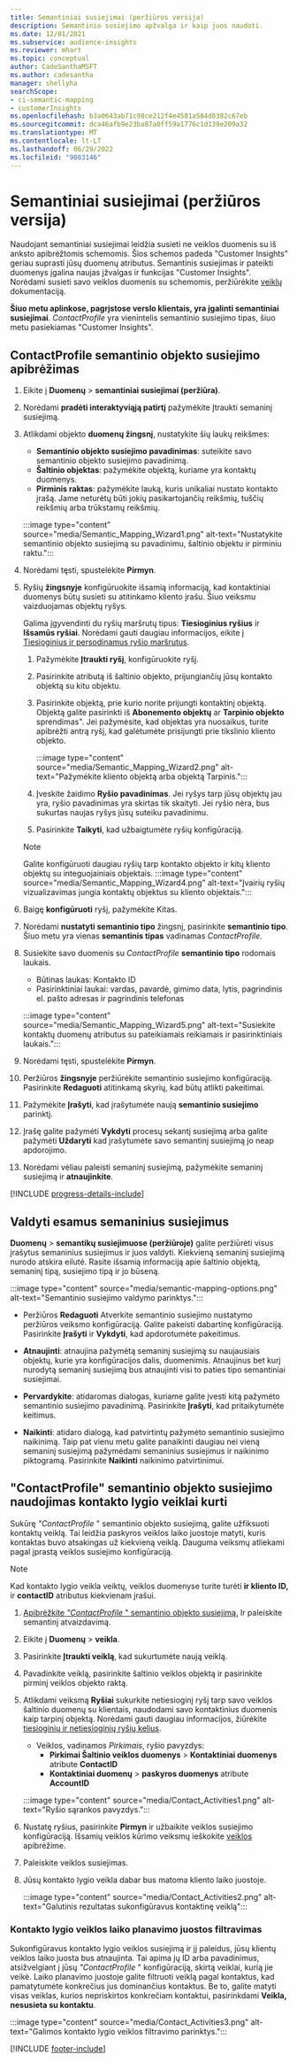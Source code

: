 ```yaml
---
title: Semantiniai susiejimai (peržiūros versija)
description: Semantinio susiejimo apžvalga ir kaip juos naudoti.
ms.date: 12/01/2021
ms.subservice: audience-insights
ms.reviewer: mhart
ms.topic: conceptual
author: CadeSanthaMSFT
ms.author: cadesantha
manager: shellyha
searchScope:
- ci-semantic-mapping
- customerInsights
ms.openlocfilehash: b3a0643ab71c98ce212f4e4581a584d8382c67eb
ms.sourcegitcommit: dca46afb9e23ba87a0ff59a1776c1d139e209a32
ms.translationtype: MT
ms.contentlocale: lt-LT
ms.lasthandoff: 06/29/2022
ms.locfileid: "9083146"
---
```

# <a name="semantic-mappings-preview"></a>Semantiniai susiejimai (peržiūros versija)

Naudojant semantiniai susiejimai leidžia susieti ne veiklos duomenis su iš anksto apibrėžtomis schemomis. Šios schemos padeda "Customer Insights" geriau suprasti jūsų duomenų atributus. Semantinis susiejimas ir pateikti duomenys įgalina naujas įžvalgas ir funkcijas "Customer Insights". Norėdami susieti savo veiklos duomenis su schemomis, peržiūrėkite [veiklų](activities.md) dokumentaciją.

**Šiuo metu aplinkose, pagrįstose verslo klientais, yra įgalinti semantiniai susiejimai**. *ContactProfile* yra vienintelis semantinio susiejimo tipas, šiuo metu pasiekiamas "Customer Insights".

## <a name="define-a-contactprofile-semantic-entity-mapping"></a>ContactProfile semantinio objekto susiejimo apibrėžimas

1. Eikite į **Duomenų** > **semantiniai susiejimai (peržiūra)**.

1. Norėdami **pradėti interaktyviąją patirtį** pažymėkite Įtraukti semaninį susiejimą.

1. Atlikdami objekto **duomenų žingsnį**, nustatykite šių laukų reikšmes:

   - **Semantinio objekto susiejimo pavadinimas**: suteikite savo semantinio objekto susiejimo pavadinimą.
   - **Šaltinio objektas**: pažymėkite objektą, kuriame yra kontaktų duomenys.
   - **Pirminis raktas**: pažymėkite lauką, kuris unikaliai nustato kontakto įrašą. Jame neturėtų būti jokių pasikartojančių reikšmių, tuščių reikšmių arba trūkstamų reikšmių.

   :::image type="content" source="media/Semantic_Mapping_Wizard1.png" alt-text="Nustatykite semantinio objekto susiejimą su pavadinimu, šaltinio objektu ir pirminiu raktu.":::

1. Norėdami tęsti, spustelėkite **Pirmyn**.

1. Ryšių **žingsnyje** konfigūruokite išsamią informaciją, kad kontaktiniai duomenys būtų susieti su atitinkamo kliento įrašu. Šiuo veiksmu vaizduojamas objektų ryšys.  

   Galima įgyvendinti du ryšių maršrutų tipus: **Tiesioginius ryšius** ir **Išsamūs ryšiai**. Norėdami gauti daugiau informacijos, eikite į [Tiesioginius ir persodinamus ryšio maršrutus](relationships.md#relationship-paths).

   1. Pažymėkite **Įtraukti ryšį**, konfigūruokite ryšį.
   1. Pasirinkite atributą iš šaltinio objekto, prijungiančių jūsų kontakto objektą su kitu objektu.
   1. Pasirinkite objektą, prie kurio norite prijungti kontaktinį objektą. Objektą galite pasirinkti iš **Abonemento objektų** ar **Tarpinio objekto** sprendimas". Jei pažymėsite, kad objektas yra nuosaikus, turite apibrėžti antrą ryšį, kad galėtumėte prisijungti prie tikslinio kliento objekto.

      :::image type="content" source="media/Semantic_Mapping_Wizard2.png" alt-text="Pažymėkite kliento objektą arba objektą Tarpinis.":::

   1. Įveskite žaidimo **Ryšio pavadinimas**. Jei ryšys tarp jūsų objektų jau yra, ryšio pavadinimas yra skirtas tik skaityti. Jei ryšio nėra, bus sukurtas naujas ryšys jūsų suteiku pavadinimu.
   1. Pasirinkite **Taikyti**, kad užbaigtumėte ryšių konfigūraciją.

   > [!NOTE]
   > Galite konfigūruoti daugiau ryšių tarp kontakto objekto ir kitų kliento objektų su integuojainiais objektais.
   >  :::image type="content" source="media/Semantic_Mapping_Wizard4.png" alt-text="Įvairių ryšių vizualizavimas jungia kontaktų objektus su kliento objektais.":::

1. Baigę **konfigūruoti** ryšį, pažymėkite Kitas.

1. Norėdami **nustatyti semantinio tipo** žingsnį, pasirinkite **semantinio tipo**. Šiuo metu yra vienas **semantinis tipas** vadinamas *ContactProfile*.

1. Susiekite savo duomenis su *ContactProfile* **semantinio tipo** rodomais laukais.
   - Būtinas laukas: Kontakto ID
   - Pasirinktiniai laukai: vardas, pavardė, gimimo data, lytis, pagrindinis el. pašto adresas ir pagrindinis telefonas

   :::image type="content" source="media/Semantic_Mapping_Wizard5.png" alt-text="Susiekite kontaktų duomenų atributus su pateikiamais reikiamais ir pasirinktiniais laukais.":::

1. Norėdami tęsti, spustelėkite **Pirmyn**.

1. Peržiūros **žingsnyje** peržiūrėkite semantinio susiejimo konfigūraciją. Pasirinkite **Redaguoti** atitinkamą skyrių, kad būtų atlikti pakeitimai.

1. Pažymėkite **Įrašyti**, kad įrašytumėte naują **semantinio susiejimo** parinktį.

1. Įrašę galite pažymėti **Vykdyti** procesų sekantį susiejimą arba galite pažymėti **Uždaryti** kad įrašytumėte savo semantinį susiejimą jo neap apdorojimo.

1. Norėdami vėliau paleisti semaninį susiejimą, pažymėkite semaninį susiejimą ir **atnaujinkite**.

[!INCLUDE [progress-details-include](includes/progress-details-pane.md)]

## <a name="manage-existing-semantic-mappings"></a>Valdyti esamus semaninius susiejimus

**Duomenų** > **semantikų susiejimuose (peržiūroje)** galite peržiūrėti visus įrašytus semaninius susiejimus ir juos valdyti. Kiekvieną semaninį susiejimą nurodo atskira eilutė. Rasite išsamią informaciją apie šaltinio objektą, semaninį tipą, susiejimo tipą ir jo būseną.

:::image type="content" source="media/semantic-mapping-options.png" alt-text="Semantinio susiejimo valdymo parinktys.":::

- Peržiūros **Redaguoti** Atverkite semantinio susiejimo nustatymo peržiūros veiksmo konfigūraciją. Galite pakeisti dabartinę konfigūraciją. Pasirinkite **Įrašyti** ir **Vykdyti**, kad apdorotumėte pakeitimus.

- **Atnaujinti**: atnaujina pažymėtą semaninį susiejimą su naujausiais objektų, kurie yra konfigūracijos dalis, duomenimis. Atnaujinus bet kurį nurodytą semaninį susiejimą bus atnaujinti visi to paties tipo semantiniai susiejimai.

- **Pervardykite**: atidaromas dialogas, kuriame galite įvesti kitą pažymėto semantinio susiejimo pavadinimą. Pasirinkite **Įrašyti**, kad pritaikytumėte keitimus.

- **Naikinti**: atidaro dialogą, kad patvirtintų pažymėto semantinio susiejimo naikinimą. Taip pat vienu metu galite panaikinti daugiau nei vieną semaninį susiejimą pažymėdami semaninius susiejimus ir naikinimo piktogramą. Pasirinkite **Naikinti** naikinimo patvirtinimui.

## <a name="use-a-contactprofile-semantic-entity-mapping-to-create-contact-level-activities"></a>"ContactProfile" semantinio objekto susiejimo naudojimas kontakto lygio veiklai kurti

Sukūrę *"ContactProfile* " semantinio objekto susiejimą, galite užfiksuoti kontaktų veiklą. Tai leidžia paskyros veiklos laiko juostoje matyti, kuris kontaktas buvo atsakingas už kiekvieną veiklą. Dauguma veiksmų atliekami pagal įprastą veiklos susiejimo konfigūraciją.

   > [!NOTE]
   > Kad kontakto lygio veikla veiktų, veiklos duomenyse turite turėti **ir kliento ID,** ir **contactID** atributus kiekvienam įrašui.

1. [Apibrėžkite *"ContactProfile* " semantinio objekto susiejimą.](#define-a-contactprofile-semantic-entity-mapping) Ir paleiskite semantinį atvaizdavimą.

1. Eikite į **Duomenų** > **veikla**.

1. Pasirinkite **Įtraukti veiklą**, kad sukurtumėte naują veiklą.

1. Pavadinkite veiklą, pasirinkite šaltinio veiklos objektą ir pasirinkite pirminį veiklos objekto raktą.

1. Atlikdami veiksmą **Ryšiai** sukurkite netiesioginį ryšį tarp savo veiklos šaltinio duomenų su klientais, naudodami savo kontaktinius duomenis kaip tarpinį objektą. Norėdami gauti daugiau informacijos, žiūrėkite [tiesioginių ir netiesioginių ryšių kelius](relationships.md#relationship-paths).
   - Veiklos, vadinamos *Pirkimais*, ryšio pavyzdys:
      - **Pirkimai Šaltinio veiklos duomenys** > **Kontaktiniai duomenys** atribute **ContactID**
      - **Kontaktiniai duomenų** > **paskyros duomenys** atribute **AccountID**

   :::image type="content" source="media/Contact_Activities1.png" alt-text="Ryšio sąrankos pavyzdys.":::

1. Nustatę ryšius, pasirinkite **Pirmyn** ir užbaikite veiklos susiejimo konfigūraciją. Išsamių veiklos kūrimo veiksmų ieškokite [veiklos](activities.md) apibrėžime.

1. Paleiskite veiklos susiejimas.

1. Jūsų kontakto lygio veikla dabar bus matoma kliento laiko juostoje.

   :::image type="content" source="media/Contact_Activities2.png" alt-text="Galutinis rezultatas sukonfigūravus kontaktinę veiklą":::

### <a name="contact-level-activity-timeline-filtering"></a>Kontakto lygio veiklos laiko planavimo juostos filtravimas

Sukonfigūravus kontakto lygio veiklos susiejimą ir jį paleidus, jūsų klientų veiklos laiko juosta bus atnaujinta. Tai apima jų ID arba pavadinimus, atsižvelgiant į jūsų *"ContactProfile* " konfigūraciją, skirtą veiklai, kurią jie veikė. Laiko planavimo juostoje galite filtruoti veiklą pagal kontaktus, kad pamatytumėte konkrečius jus dominančius kontaktus. Be to, galite matyti visas veiklas, kurios nepriskirtos konkrečiam kontaktui, pasirinkdami **Veikla, nesusieta su kontaktu**.

   :::image type="content" source="media/Contact_Activities3.png" alt-text="Galimos kontakto lygio veiklos filtravimo parinktys.":::

[!INCLUDE [footer-include](includes/footer-banner.md)]
